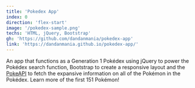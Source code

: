 ```yaml
---
title: 'Pokedex App'
index: 0
direction: 'flex-start'
image: '/pokedex-sample.png'
techs: 'HTML, jQuery, Bootstrap'
gh: 'https://github.com/dandanmania/pokedex-app'
link: 'https://dandanmania.github.io/pokedex-app/'
---
```


An app that functions as a Generation 1 Pokédex using jQuery to power the Pokédex search function, Bootstrap to create a responsive layout and the [PokeAPI](https://pokeapi.co/) to fetch the expansive information on all of the Pokémon in the Pokédex. Learn more of the first 151 Pokémon!

